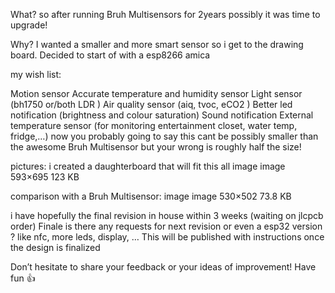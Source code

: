 What?
so after running Bruh Multisensors for 2years possibly it was time to upgrade!

Why?
I wanted a smaller and more smart sensor so i get to the drawing board.
Decided to start of with a esp8266 amica

my wish list:

Motion sensor
Accurate temperature and humidity sensor
Light sensor (bh1750 or/both LDR )
Air quality sensor (aiq, tvoc, eCO2 )
Better led notification (brightness and colour saturation)
Sound notification
External temperature sensor (for monitoring entertainment closet, water temp, fridge,…)
now you probably going to say this cant be possibly smaller than the awesome Bruh Multisensor
but your wrong is roughly half the size!

pictures:
i created a daughterboard that will fit this all
image
image
593×695 123 KB

comparison with a Bruh Multisensor:
image
image
530×502 73.8 KB

i have hopefully the final revision in house within 3 weeks (waiting on jlcpcb order)
Finale
is there any requests for next revision or even a esp32 version ? like nfc, more leds, display, …
This will be published with instructions once the design is finalized

Don’t hesitate to share your feedback or your ideas of improvement!
Have fun :+1:
